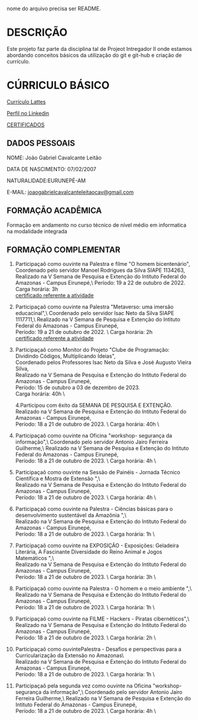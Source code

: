 
nome do arquivo precisa ser README.

# DESCRIÇÃO

Este projeto faz parte da disciplina tal de Projeot Intregador II onde estamos abordando conceitos básicos da utilização do git e git-hub e criação de currículo.

# CÚRRICULO BÁSICO

[Currículo Lattes](https://wwws.cnpq.br/cvlattesweb/PKG_MENU.menu?f_cod=CD4A266C736320058A1F2E1930CC0E75)

[Perfil no Linkedin](www.linkedin.com/in/joão-gabriel-cavalcante-91a862300)

[CERTIFICADOS](https://drive.google.com/drive/folders/1nKc76BvnlUhPKRUqe_MfAJujEr4zis-V?usp=drive_link)

## DADOS PESSOAIS


NOME: João Gabriel Cavalcante Leitão

DATA DE NASCIMENTO: 07/02/2007

NATURALIDADE:EURUNEPÉ-AM

E-MAIL: joaogabrielcavalcanteleitaocav@gmail.com


## FORMAÇÃO ACADÊMICA

Formação em andamento no curso técnico de nível médio em informatica na modalidade integrada

## FORMAÇÃO COMPLEMENTAR
1. Participaçaõ como ouvinte na Palestra e filme "O homem bicentenário", \
Coordenado pelo servidor Manoel Rodrigues da Silva SIAPE 1134263, \
Realizado na V Semana de Pesquisa e Extenção do Intituto Federal do Amazonas - Campus Eirunepé,\ 
Período: 19 a 22 de outubro de 2022.  \
Carga horária: 3h \
[certificado referente a atividade](https://github.com/GabrielCavalcante123/projeto-integrador2/blob/main/CERITIFICADO12.pdf)

2. Participaçaõ como ouvinte na Palestra "Metaverso: uma imersão educacinal",\ 
Coordenado pelo servidor Isac Neto da Silva SIAPE 1117711,\ 
Realizado na V Semana de Pesquisa e Extenção do Intituto Federal do Amazonas - Campus Eirunepé, \
Período: 19 a 21 de outubro de 2022. \ 
Carga horária: 2h \
[certificado referente a atividade]()
3. Participaçaõ como Monitor do Projeto "Clube de Programação: Dividindo Códigos, Multiplicando Ideias", \
Coordenado pelos Professores Isac Neto da Silva e José Augusto Vieira Silva, \
Realizado na V Semana de Pesquisa e Extenção do Intituto Federal do Amazonas - Campus Eirunepé, \
Período: 15 de outubro a 03 de dezembro de 2023.  \
Carga horária: 40h \

     4.Participou com êxito da SEMANA DE PESQUISA E EXTENÇÃO.
     Realizado na V Semana de Pesquisa e Extenção do Intituto Federal do Amazonas - Campus Eirunepé, \
     Período: 18 a 21 de outubro de 2023. \ 
     Carga horária: 40h \

5. Participaçaõ como ouvinte na Oficina "workshop- segurança da informação",\ 
Coordenado pelo servidor Antonio Jairo Ferreira Guilherme,\ 
Realizado na V Semana de Pesquisa e Extenção do Intituto Federal do Amazonas - Campus Eirunepé, \
Período: 18 a 21 de outubro de 2023. \ 
Carga horária: 4h \

6. Participaçaõ como ouvinte na Sessão de Painéis - Jornada Técnico Científica e Mostra de Extensão ",\  
Realizado na V Semana de Pesquisa e Extenção do Intituto Federal do Amazonas - Campus Eirunepé, \
Período: 18 a 21 de outubro de 2023. \ 
Carga horária: 4h \

7. Participaçaõ como ouvinte na Palestra - Ciências básicas para o desenvolvimento sustentável da Amazônia  ",\  
Realizado na V Semana de Pesquisa e Extenção do Intituto Federal do Amazonas - Campus Eirunepé, \
Período: 18 a 21 de outubro de 2023. \ 
Carga horária: 1h \

8. Participaçaõ como ouvinte na EXPOSIÇÃO - Exposições: Geladeira Literária, A Fascinante Diversidade do Reino
Animal e Jogos Matemáticos ",\  
Realizado na V Semana de Pesquisa e Extenção do Intituto Federal do Amazonas - Campus Eirunepé, \
Período: 18 a 21 de outubro de 2023. \ 
Carga horária: 3h \

9. Participaçaõ como ouvinte na Palestra - O homem e o meio ambiente  ",\  
Realizado na V Semana de Pesquisa e Extenção do Intituto Federal do Amazonas - Campus Eirunepé, \
Período: 18 a 21 de outubro de 2023. \ 
Carga horária: 1h \

10. Participaçaõ como ouvinte na FILME - Hackers - Piratas cibernéticos",\  
Realizado na V Semana de Pesquisa e Extenção do Intituto Federal do Amazonas - Campus Eirunepé, \
Período: 18 a 21 de outubro de 2023. \ 
Carga horária: 2h \

11. Participaçaõ como ouvintePalestra - Desafios e perspectivas para a Curricularização da Extensão no Amazonas\  
Realizado na V Semana de Pesquisa e Extenção do Intituto Federal do Amazonas - Campus Eirunepé, \
Período: 18 a 21 de outubro de 2023. \ 
Carga horária: 1h \

12. Participaçaõ pela segunda vez como ouvinte na Oficina "workshop- segurança da informação",\ 
Coordenado pelo servidor Antonio Jairo Ferreira Guilherme,\ 
Realizado na V Semana de Pesquisa e Extenção do Intituto Federal do Amazonas - Campus Eirunepé, \
Período: 18 a 21 de outubro de 2023. \ 
Carga horária: 4h \






